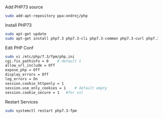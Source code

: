Add PHP73 source
```bash
sudo add-apt-repository ppa:ondrej/php
```

Install PHP73
```bash
sudo apt-get update
sudo apt-get install php7.3 php7.3-cli php7.3-common php7.3-curl php7.3-fpm php7.3-gd php7.3-json php7.3-mbstring php7.3-mysql php7.3-readline php7.3-xml php7.3-zip php7.3-sqlite
```

Edit PHP Conf
```bash
sudo vi /etc/php/7.3/fpm/php.ini
cgi.fix_pathinfo = 0    # default 1
allow_url_include = Off
expose_php = Off
display_errors = Off
log_errors = On
session.cookie_httponly = 1
session.use_only_cookies = 1    # default empty
session.cookie_secure = 1   #for ssl
```

Restart Services
```bash
sudo systemctl restart php7.3-fpm
```
